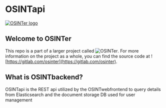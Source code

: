 # OSINTapi

[![OSINTer logo](https://gitlab.com/osinter/osinter/-/raw/967654ece8f5a7703d9db941af119a368e1b58a3/logo/full.png)](https://osinter.dk)

## Welcome to OSINTer
This repo is a part of a larger project called ![OSINTer](https://osinter.dk).
For more information on the project as a whole, you can find the source code at
![https://gitlab.com/osinter](https://gitlab.com/osinter).

## What is OSINTbackend?
OSINTapi is the REST api utilized by the OSINTwebfrontend to query details from Elasticsearch and the document storage DB used for user management

